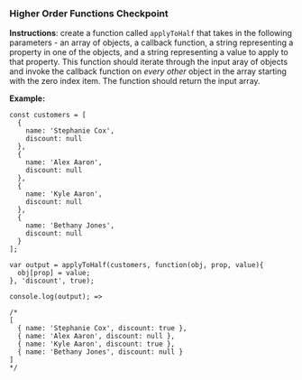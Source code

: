 ### Higher Order Functions Checkpoint

**Instructions**: create a function called `applyToHalf` that takes in the following parameters - an array of objects, a callback function, a string representing a property in one of the objects, and a string representing a value to apply to that property. This function should iterate through the input aray of objects and invoke the callback function on *every other* object in the array starting with the zero index item. The function should return the input array. 

**Example:**
```
const customers = [
  {
    name: 'Stephanie Cox',
    discount: null
  },
  {
    name: 'Alex Aaron',
    discount: null
  },
  {
    name: 'Kyle Aaron',
    discount: null
  },
  {
    name: 'Bethany Jones',
    discount: null
  }
];

var output = applyToHalf(customers, function(obj, prop, value){
  obj[prop] = value;
}, 'discount', true);

console.log(output); =>

/*
[
  { name: 'Stephanie Cox', discount: true },
  { name: 'Alex Aaron', discount: null },
  { name: 'Kyle Aaron', discount: true },
  { name: 'Bethany Jones', discount: null }
]
*/
